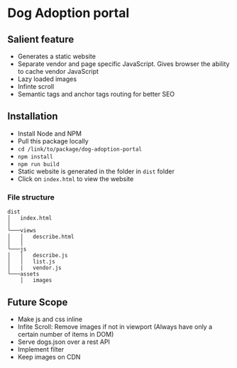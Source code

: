 # Dog Adoption portal

## Salient feature

- Generates a static website
- Separate vendor and page specific JavaScript. Gives browser the ability to cache vendor JavaScript
- Lazy loaded images
- Infinte scroll
- Semantic tags and anchor tags routing for better SEO

## Installation

- Install Node and NPM
- Pull this package locally
- `cd /link/to/package/dog-adoption-portal`
- `npm install`
- `npm run build`
- Static website is generated in the folder in `dist` folder
- Click on `index.html` to view the website

### File structure

```
dist
│   index.html
│
└───views
│   │   describe.html
│   │
└───js
│   │   describe.js
│   │   list.js
│   |   vendor.js
└───assets
    │   images
```

## Future Scope

- Make js and css inline
- Infite Scroll: Remove images if not in viewport (Always have only a certain number of items in DOM)
- Serve dogs.json over a rest API
- Implement filter
- Keep images on CDN
